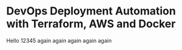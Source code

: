 # DevOps Deployment Automation with Terraform, AWS and Docker

Hello 12345 again again again again again
